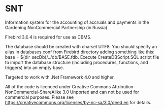 # SNT
Information system for the accounting of accruals and payments in the Gardening NonCommercial Partnership (in Russia)

Firebird 3.0.4 is required for use as DBMS.

The database should be created with charset UTF8. You should specify an alias in databases.conf from Firebird directory adding something like this: base = $(dir_secDb)/../db/BASE.fdb. Execute CreateDBScript.SQL script file to import the database structure (including procedures, functions, and triggers) into an empty base.

Targeted to work with .Net Framework 4.0 and higher.

All of the code is licenced under Creative Commons Attribution-NonCommercial-ShareAlike 3.0 Unported and can not be used for commercial purposes. Please see https://creativecommons.org/licenses/by-nc-sa/3.0/deed.en for details.
